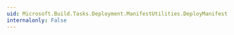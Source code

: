 ```yaml
---
uid: Microsoft.Build.Tasks.Deployment.ManifestUtilities.DeployManifest.Install
internalonly: False
---
```

